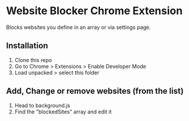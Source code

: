 # Website Blocker Chrome Extension

Blocks websites you define in an array or via settings page.

## Installation
1. Clone this repo
2. Go to Chrome > Extensions > Enable Developer Mode
3. Load unpacked > select this folder

## Add, Change or remove websites (from the list)
1. Head to background.js 
2. Find the "blockedSites" array and edit it